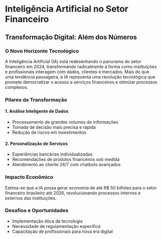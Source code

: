 # Inteligência Artificial no Setor Financeiro
## Transformação Digital: Além dos Números
### O Novo Horizonte Tecnológico
A Inteligência Artificial (IA) está redesenhando o panorama do setor financeiro em 2024, transformando radicalmente a forma como instituições e profissionais interagem com dados, clientes e mercados. Mais do que uma tendência passageira, a IA representa uma revolução tecnológica que promete democratizar o acesso a serviços financeiros e otimizar processos complexos.

### Pilares da Transformação
#### 1. Análise Inteligente de Dados
- Processamento de grandes volumes de informações
- Tomada de decisão mais precisa e rápida
- Redução de riscos em investimentos
#### 2. Personalização de Serviços
- Experiências bancárias individualizadas
- Recomendações de produtos financeiros sob medida
- Atendimento ao cliente 24/7 com chatbots avançados
### Impacto Econômico
Estima-se que a IA possa gerar economia de até R$ 50 bilhões para o setor financeiro brasileiro até 2026, revolucionando processos internos e externos das instituições.
### Desafios e Oportunidades
- Implementação ética da tecnologia
- Necessidade de regulamentação específica
- Capacitação de profissionais para nova era digital
